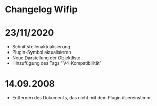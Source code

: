 # Changelog Wifip

# 23/11/2020

- Schnittstellenaktualisierung
- Plugin-Symbol aktualisieren
- Neue Darstellung der Objektliste
- Hinzufügung des Tags "V4-Kompatibilität"

# 14.09.2008

- Entfernen des Dokuments, das nicht mit dem Plugin übereinstimmt
